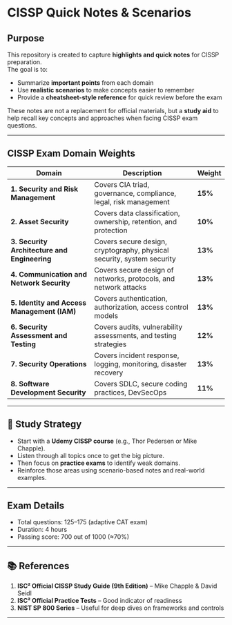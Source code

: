 # CISSP Quick Notes & Scenarios

## Purpose
This repository is created to capture **highlights and quick notes** for CISSP preparation.  
The goal is to:
- Summarize **important points** from each domain
- Use **realistic scenarios** to make concepts easier to remember
- Provide a **cheatsheet-style reference** for quick review before the exam

These notes are not a replacement for official materials, but a **study aid** to help recall key concepts and approaches when facing CISSP exam questions.

---

## CISSP Exam Domain Weights

| Domain | Description | Weight |
|--------|-------------|--------|
| **1. Security and Risk Management** | Covers CIA triad, governance, compliance, legal, risk management | **15%** |
| **2. Asset Security** | Covers data classification, ownership, retention, and protection | **10%** |
| **3. Security Architecture and Engineering** | Covers secure design, cryptography, physical security, system security | **13%** |
| **4. Communication and Network Security** | Covers secure design of networks, protocols, and network attacks | **13%** |
| **5. Identity and Access Management (IAM)** | Covers authentication, authorization, access control models | **13%** |
| **6. Security Assessment and Testing** | Covers audits, vulnerability assessments, and testing strategies | **12%** |
| **7. Security Operations** | Covers incident response, logging, monitoring, disaster recovery | **13%** |
| **8. Software Development Security** | Covers SDLC, secure coding practices, DevSecOps | **11%** |

---

## 🧠 Study Strategy
- Start with a **Udemy CISSP course** (e.g., Thor Pedersen or Mike Chapple).  
- Listen through all topics once to get the big picture.  
- Then focus on **practice exams** to identify weak domains.  
- Reinforce those areas using scenario-based notes and real-world examples.

---

## Exam Details  
- Total questions: 125–175 (adaptive CAT exam)  
- Duration: 4 hours  
- Passing score: 700 out of 1000 (≈70%)

---

## 📚 References
1. **ISC² Official CISSP Study Guide (9th Edition)** – Mike Chapple & David Seidl  
2. **ISC² Official Practice Tests** – Good indicator of readiness  
3. **NIST SP 800 Series** – Useful for deep dives on frameworks and controls

---
